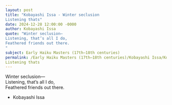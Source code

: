 ```yaml
---
layout: post
title: "Kobayashi Issa - Winter seclusion  
Listening thats"
date: 2024-12-28 12:00:00 -0000
author: Kobayashi Issa
quote: "Winter seclusion—  
Listening, that’s all I do,  
Feathered friends out there.  
"
subject: Early Haiku Masters (17th–18th centuries)
permalink: /Early Haiku Masters (17th–18th centuries)/Kobayashi Issa/Kobayashi Issa - Winter seclusion  
Listening thats
---
```


Winter seclusion—  
Listening, that’s all I do,  
Feathered friends out there.  


- Kobayashi Issa
